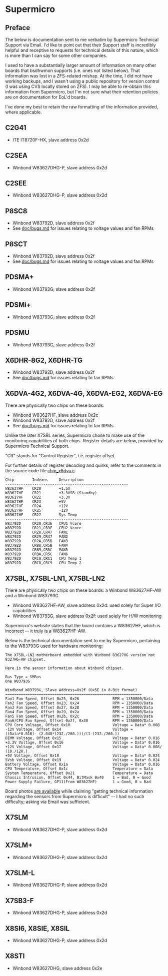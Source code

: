 # Supermicro

## Preface

The below is documentation sent to me verbatim by Supermicro Technical Support
via Email.  I'd like to point out that their Support staff is incredibly
helpful and receptive to requests for technical details of this nature, which
is more than I can say for some other companies.

I used to have a substantially larger amount of information on many other
boards that bsdhwmon supports (i.e. ones not listed below).  That information
was lost in a ZFS-related mishap.  At the time, I did not have working backups,
and I wasn't using a public repository for version control (I was using CVS
locally stored on ZFS).  I may be able to re-obtain this information from
Supermicro, but I'm not sure what their retention policies are on documentation
for EoL'd boards.

I've done my best to retain the raw formatting of the information provided,
where applicable.

## C2G41
- ITE IT8720F-HX, slave address 0x2d

## C2SEA
- Winbond W83627DHG-P, slave address 0x2d

## C2SEE
- Winbond W83627DHG-P, slave address 0x2d

## P8SC8

- Winbond W83792D, slave address 0x2f
- See [doc/bugs.md](doc/bugs.md) for issues relating to voltage values and fan RPMs

## P8SCT

- Winbond W83792D, slave address 0x2f
- See [doc/bugs.md](doc/bugs.md) for issues relating to voltage values and fan RPMs

## PDSMA+

- Winbond W83793G, slave address 0x2f

## PDSMi+

- Winbond W83793G, slave address 0x2f

## PDSMU

- Winbond W83793G, slave address 0x2f

## X6DHR-8G2, X6DHR-TG

- Winbond W83792D, slave address 0x2f
- See [doc/bugs.md](doc/bugs.md) for issues relating to fan RPMs

## X6DVA-4G2, X6DVA-4G, X6DVA-EG2, X6DVA-EG

There are physically two chips on these boards:

- Winbond W83627HF, slave address 0x2c
- Winbond W83792D, slave address 0x2f
- See [doc/bugs.md](doc/bugs.md) for issues relating to fan RPMs

Unlike the later X7SBL series, Supermicro chose to make use of the monitoring
capabilities of both chips.  Register details are below, provided by Supermicro
Technical Support.

"CR" stands for "Control Register", i.e. register offset.

For further details of register decoding and quirks, refer to the comments
in the source code file [chip\_x6dva.c](chip_x6dva.c).

```
Chip        Indexes     Description
-------------------------------------------------------
W83627HF    CR20        +1.5V
W83627HF    CR21        +3.3VSB (Standby)
W83627HF    CR22        +3.3V
W83627HF    CR23        +5V
W83627HF    CR24        +12V
W83627HF    CR25        -12V
W83627HF    CR27        Sys Temp
-------------------------------------------------------
W83792D     CR20,CR3E   CPU1 Vcore
W83792D     CR21,CR3E   CPU2 Vcore
W83792D     CR28,CR47   FAN1
W83792D     CR29,CR47   FAN2
W83792D     CR2A,CR5B   FAN3
W83792D     CRB8,CR5B   FAN4
W83792D     CRB9,CR5C   FAN5
W83792D     CRBA,CR5C   FAN6
W83792D     CRC0,CRC1   CPU Temp 1
W83792D     CRC8,CRC9   CPU Temp 2
```

## X7SBL, X7SBL-LN1, X7SBL-LN2

There are physically two chips on these boards: a Winbond W83627HF-AW and a
Winbond W83793G.

- Winbond W83627HF-AW, slave address 0x2d: used solely for Super I/O capabilities
- Winbond W83793G, slave address 0x2f: used solely for H/W monitoring

Supermicro's website states that the board contains a W83627HF, which is
incorrect -- it truly is a W83627HF-AW.

Below is the technical documentation sent to me by Supermicro, pertaining to
the W83793G used for hardware monitoring:

```
The X7SBL-LN2 motherboard embedded with Winbond 83627HG version not 8327HG-AW chipset.

Here is the sensor information about Winbond chipset.

Bus Type = SMBus
One W83793G

Windbond W83793G, Slave Address=0x2f (0x5E in 8-Bit format)
=============================================================
Fan1 Fan Speed, Offset 0x25, 0x26               RPM = 1350000/Data
Fan2 Fan Speed, Offset 0x23, 0x24               RPM = 1350000/Data
Fan3 Fan Speed, Offset 0x27, 0x28               RPM = 1350000/Data
Fan4 Fan Speed, Offset 0x29, 0x2a               RPM = 1350000/Data
Fan5 Fan Speed, Offset 0x2b, 0x2c               RPM = 1350000/Data
Fan6/CPU Fan Speed, Offset 0x2f, 0x30           RPM = 1350000/Data
CPU Core Voltage, Offset 0x10                   Voltage = Data* 0.008
-12V Voltage, Offset 0x14                       Voltage = ((Data*0.016)- (2.048*(232./260.)))/(1-(232./260.))
DIMM Voltage, Offset 0x15                       Voltage = Data* 0.016
+3.3V Voltage, Offset 0x16                      Voltage = Data* 0.016
+12V Voltage, Offset 0x17                       Voltage = Data* 0.008/ (10./120.)
+5V Voltage, Offset 0x18                        Voltage = Data* 0.024
5Vsb Voltage, Offset 0x19                       Voltage = Data* 0.024
Battery Voltage, Offset 0x1a                    Voltage = Data* 0.016
CPU Temperature, Offset 0x1c                    Temperature = Data
System Temperature, Offset 0x21                 Temperature = Data
Chassis Intrusion, Offset 0x44, BitMask 0x40    1 = Bad, 0 = Good
Power Supply Failure, GP11(From W83627HF)       1 = Good, 0 = Bad
```

Board photos
[are available](https://plone.lucidsolutions.co.nz/hardware/sensors/supermicro-x7sbl-ln2-sensors)
while claiming "getting technical information regarding the sensors from
Supermicro is difficult" -- I had no such difficulty; asking via Email
was sufficient.

## X7SLM
- Winbond W83627DHG-P, slave address 0x2d

## X7SLM+
- Winbond W83627DHG-P, slave address 0x2d

## X7SLM-L
- Winbond W83627DHG-P, slave address 0x2d

## X7SB3-F
- Winbond W83627DHG-P, slave address 0x2d

## X8SI6, X8SIE, X8SIL
- Winbond W83627DHG-P, slave address 0x2d

## X8STI
- Winbond W83627DHG, slave address 0x2e

